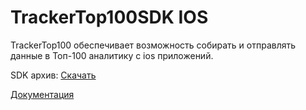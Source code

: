 # TrackerTop100SDK IOS
TrackerTop100 обеспечивает возможность собирать и отправлять данные в Топ-100 аналитику с ios приложений.

SDK архив: [Скачать](https://github.com/top-100-writer/top100-tracker-ios-sdk/releases/download/0.0.1/TrackerTop100SDK.xcframework.zip)

[Документация](https://top-100-writer.gitbook.io/top100-documentation/ios-sdk-beta)
